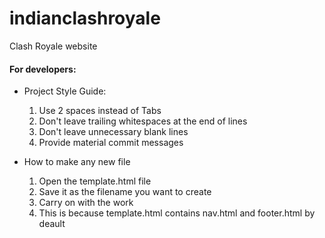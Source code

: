 # indianclashroyale
Clash Royale website


#### For developers:
  - Project Style Guide:
    1. Use 2 spaces instead of Tabs
    2. Don't leave trailing whitespaces at the end of lines
    3. Don't leave unnecessary blank lines
    4. Provide material commit messages
    
  - How to make any new file
    1. Open the template.html file
    2. Save it as the filename you want to create
    3. Carry on with the work
    4. This is because template.html contains nav.html and footer.html by deault

